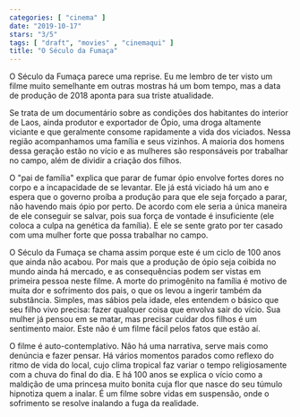 ```yaml
---
categories: [ "cinema" ]
date: "2019-10-17"
stars: "3/5"
tags: [ "draft", "movies" , "cinemaqui" ]
title: "O Século da Fumaça"
---
```

O Século da Fumaça parece uma reprise. Eu me lembro de ter visto um
filme muito semelhante em outras mostras há um bom tempo, mas a data
de produção de 2018 aponta para sua triste atualidade.

Se trata de um documentário sobre as condições dos habitantes do
interior de Laos, ainda produtor e exportador de Ópio, uma droga
altamente viciante e que geralmente consome rapidamente a vida dos
viciados. Nessa região acompanhamos uma família e seus vizinhos. A
maioria dos homens dessa geração estão no vício e as mulheres são
responsáveis por trabalhar no campo, além de dividir a criação dos
filhos.

O "pai de família" explica que parar de fumar ópio envolve fortes dores
no corpo e a incapacidade de se levantar. Ele já está viciado há um ano
e espera que o governo proíba a produção para que ele seja forçado
a parar, não havendo mais ópio por perto. De acordo com ele seria a
única maneira de ele conseguir se salvar, pois sua força de vontade é
insuficiente (ele coloca a culpa na genética da família). E ele se sente
grato por ter casado com uma mulher forte que possa trabalhar no campo.

O Século da Fumaça se chama assim porque este é um ciclo de 100 anos
que ainda não acabou. Por mais que a produção de ópio seja coibida
no mundo ainda há mercado, e as consequências podem ser vistas em
primeira pessoa neste filme. A morte do primogênito na família é
motivo de muita dor e sofrimento dos pais, o que os levou a ingerir
também da substância. Simples, mas sábios pela idade, eles entendem
o básico que seu filho vivo precisa: fazer qualquer coisa que envolva
sair do vício. Sua mulher já pensou em se matar, mas precisar cuidar
dos filhos é um sentimento maior. Este não é um filme fácil pelos
fatos que estão aí.

O filme é auto-contemplativo. Não há uma narrativa, serve mais como
denúncia e fazer pensar. Há vários momentos parados como reflexo
do ritmo de vida do local, cujo clima tropical faz variar o tempo
religiosamente com a chuva do final do dia. E há 100 anos se explica
o vício como a maldição de uma princesa muito bonita cuja flor que
nasce do seu túmulo hipnotiza quem a inalar. É um filme sobre vidas
em suspensão, onde o sofrimento se resolve inalando a fuga da realidade.

